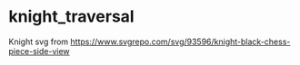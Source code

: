 # knight_traversal
Knight svg from https://www.svgrepo.com/svg/93596/knight-black-chess-piece-side-view